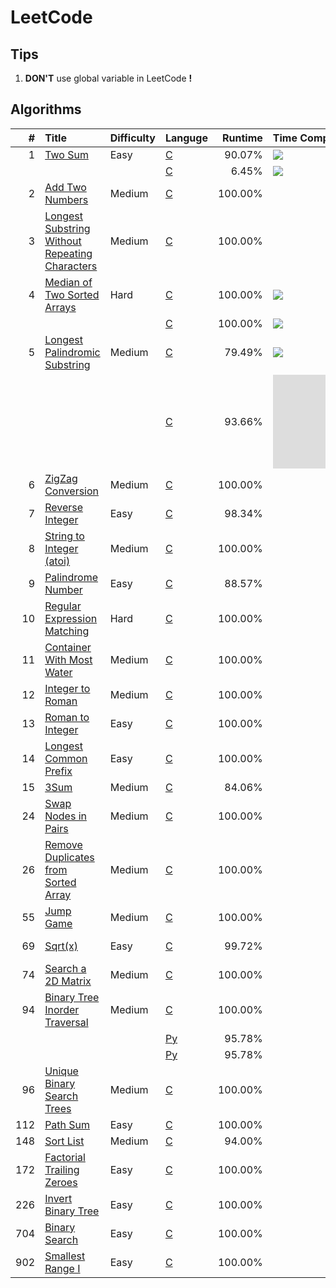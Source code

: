# LeetCode

## Tips

1. **DON'T** use global variable in LeetCode **!**

## Algorithms
|   # | Title                                               | Difficulty | Languge    | Runtime | Time Complexity |             Tag             |
| --: | :-------------------------------------------------- | :--------- | :--------- | ------: | :-------------- | :-------------------------: |
|   1 | [Two Sum][1]                                        | Easy       | [C][1C]    |  90.07% | ![][On2]        |                             |
|     |                                                     |            | [C][1C2]   |   6.45% | ![][Ologn]      |                             |
|   2 | [Add Two Numbers][2]                                | Medium     | [C][2C]    | 100.00% |                 |                             |
|   3 | [Longest Substring Without Repeating Characters][3] | Medium     | [C][3C]    | 100.00% |                 |                             |
|   4 | [Median of Two Sorted Arrays][4]                    | Hard       | [C][4C1]   | 100.00% | ![][Ominmn]     |                             |
|     |                                                     |            | [C][4C2]   | 100.00% | ![][Ologmn]     |                             |
|   5 | [Longest Palindromic Substring][5]                  | Medium     | [C][5C1]   |  79.49% | ![][On2]        |                             |
|     |                                                     |            | [C][5C2]   |  93.66% | ![][On]         |      [Manacher][Mnch]       |
|   6 | [ZigZag Conversion][6]                              | Medium     | [C][6C]    | 100.00% |                 |                             |
|   7 | [Reverse Integer][7]                                | Easy       | [C][7C]    |  98.34% |                 |                             |
|   8 | [String to Integer (atoi)][8]                       | Medium     | [C][8C]    | 100.00% |                 |                             |
|   9 | [Palindrome Number][9]                              | Easy       | [C][9C]    |  88.57% |                 |                             |
|  10 | [Regular Expression Matching][10]                   | Hard       | [C][10C]   | 100.00% |                 | [Dynamic Programming][10dp] |
|  11 | [Container With Most Water][11]                     | Medium     | [C][11C]   | 100.00% |                 |                             |
|  12 | [Integer to Roman][12]                              | Medium     | [C][12C]   | 100.00% |                 |                             |
|  13 | [Roman to Integer][13]                              | Easy       | [C][13C]   | 100.00% |                 |                             |
|  14 | [Longest Common Prefix][14]                         | Easy       | [C][14C]   | 100.00% |                 |                             |
|  15 | [3Sum][15]                                          | Medium     | [C][15C]   |  84.06% |                 |                             |
|  24 | [Swap Nodes in Pairs][24]                           | Medium     | [C][24C]   | 100.00% |                 |                             |
|  26 | [Remove Duplicates from Sorted Array][26]           | Medium     | [C][26C]   | 100.00% |                 |                             |
|  55 | [Jump Game][55]                                     | Medium     | [C][55C]   | 100.00% |                 |                             |
|  69 | [Sqrt(x)][69]                                       | Easy       | [C][69C]   |  99.72% |                 |  Binary Search              |
|  74 | [Search a 2D Matrix][74]                            | Medium     | [C][74C]   | 100.00% |                 |  Binary Search              |
|  94 | [Binary Tree Inorder Traversal][94]                 | Medium     | [C][94C]   | 100.00% |                 |                             |
|     |                                                     |            | [Py][94P1] |  95.78% |                 |  Iteration                  |
|     |                                                     |            | [Py][94P2] |  95.78% |                 |  Recursion                  |
|  96 | [Unique Binary Search Trees][96]                    | Medium     | [C][96C]   | 100.00% |                 |                             |
| 112 | [Path Sum][112]                                     | Easy       | [C][112C]  | 100.00% |                 |                             |
| 148 | [Sort List][148]                                    | Medium     | [C][148C]  |  94.00% |                 |                             |
| 172 | [Factorial Trailing Zeroes][172]                    | Easy       | [C][172C]  | 100.00% |                 |                             |
| 226 | [Invert Binary Tree][226]                           | Easy       | [C][226C]  | 100.00% |                 |                             |
| 704 | [Binary Search][704]                                | Easy       | [C][704C]  | 100.00% |                 |                             |
| 902 | [Smallest Range I][902]                             | Easy       | [C][902C]  | 100.00% |                 |                             |


[1]:    ./doc/001.md
[1C]:   ./src/prob/001.c
[1C2]:  ./src/prob/001_2.c
[2]:    ./doc/002.md
[2C]:   ./src/prob/002.c
[3]:    ./doc/003.md
[3C]:   ./src/prob/003.c
[4]:    ./doc/004.md
[4C1]:  ./src/prob/004_1.c 
[4C2]:  ./src/prob/004_2.c 
[5]:    ./doc/005.md
[5C1]:  ./src/prob/005_1.c 
[5C2]:  ./src/prob/005_2.c
[6]:    ./doc/006.md
[6C]:   ./src/prob/006.c
[7]:    ./doc/007.md
[7C]:   ./src/prob/007.c
[8]:    ./doc/008.md
[8C]:   ./src/prob/008.c
[9]:    ./doc/009.md
[9C]:   ./src/prob/009.c
[10]:   ./doc/010.md
[10C]:  ./src/prob/010.c
[11]:   ./doc/011.md
[11C]:  ./src/prob/011.c
[12]:   ./doc/012.md
[12C]:  ./src/prob/012.c
[13]:   ./doc/013.md
[13C]:  ./src/prob/013.c
[14]:   ./doc/014.md
[14C]:  ./src/prob/014.c
[15]:   ./doc/015.md
[15C]:  ./src/prob/015.c
[24]:   ./doc/024.md
[24C]:  ./src/prob/024.c
[26]:   ./doc/026.md
[26C]:  ./src/prob/026.c
[55]:   ./doc/055.md
[55C]:  ./src/prob/055.c
[69]:   ./doc/069.md
[69C]:  ./src/prob/069.c
[74]:   ./doc/074.md
[74C]:  ./src/prob/074.c
[94]:   ./doc/094.md
[94C]:  ./src/prob/094.c
[96]:   ./doc/096.md
[96C]:  ./src/prob/096.c
[94P1]:  ./src/prob/094_1.py
[94P2]:  ./src/prob/094_2.py
[112]:  ./doc/112.md
[112C]: ./src/prob/112.c
[148]:  ./doc/148.md
[148C]: ./src/prob/148.c
[172]:  ./doc/172.md
[172C]: ./src/prob/172.c
[226]:  ./doc/226.md
[226C]: ./src/prob/226.c
[704]:  ./doc/704.md
[704C]: ./src/prob/704.c
[902]:  ./doc/902.md
[902C]: ./src/prob/902.c


[Ominmn]: http://latex.codecogs.com/gif.latex?O(\min\(m,n\)) 
[Ologmn]: http://latex.codecogs.com/gif.latex?O(\log\(m,n\)) 
[Ologn]: http://latex.codecogs.com/gif.latex?O(\log\(n\)) 
[On2]: http://latex.codecogs.com/gif.latex?O(n^{2})  
[On]: http://latex.codecogs.com/gif.latex?O(n) 

[Mnch]: https://www.geeksforgeeks.org/manachers-algorithm-linear-time-longest-palindromic-substring-part-1/  
[10dp]: ./doc/010_dp.md
